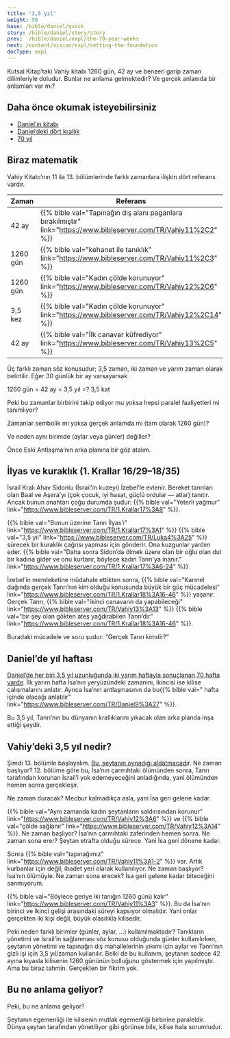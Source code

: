```yaml
---
title: "3,5 yıl"
weight: 50
base: /bible/daniel/quick
story: /bible/daniel/story/story
prev:  /bible/daniel/expl/the-70-year-weeks
next: /content/vision/expl/setting-the-foundation
docType: expl
---
```


Kutsal Kitap’taki Vahiy kitabı 1260 gün, 42 ay ve benzeri garip zaman dilimleriyle doludur. Bunlar ne anlama gelmektedir? Ve gerçek anlamda bir anlamları var mı?

## Daha önce okumak isteyebilirsiniz

<a name="f73a"></a>
- [Daniel’in kitabı](/bible/daniel/expl/the-book-of-daniel)
- [Daniel’deki dört krallık](/bible/daniel/expl/the-four-kingdoms-in-daniel)
- [70 yıl](/bible/daniel/expl/the-70-year-weeks)

## Biraz matematik

<a name="05a6"></a>
Vahiy Kitabı’nın 11 ila 13. bölümlerinde farklı zamanlara ilişkin dört referans vardır.

| Zaman | Referans |
|-------|----------|
| 42 ay | {{% bible val="Tapınağın dış alanı paganlara bırakılmıştır" link="https://www.bibleserver.com/TR/Vahiy11%2C2" %}} |
| 1260 gün | {{% bible val="kehanet ile tanıklık" link="https://www.bibleserver.com/TR/Vahiy11%2C3" %}} |
| 1260 gün | {{% bible val="Kadın çölde korunuyor" link="https://www.bibleserver.com/TR/Vahiy12%2C6" %}} |
| 3,5 kez | {{% bible val="Kadın çölde korunuyor" link="https://www.bibleserver.com/TR/Vahiy12%2C14" %}} |
| 42 ay | {{% bible val="İlk canavar küfrediyor" link="https://www.bibleserver.com/TR/Vahiy13%2C5" %}} |

Üç farklı zaman söz konusudur; 3,5 zaman, iki zaman ve yarım zaman olarak belirtilir. Eğer 30 günlük bir ay varsayarsak

1260 gün = 42 ay = 3,5 yıl =? 3,5 kat

Peki bu zamanlar birbirini takip ediyor mu yoksa hepsi paralel faaliyetleri mi tanımlıyor?

Zamanlar sembolik mi yoksa gerçek anlamda mı (tam olarak 1260 gün)?

Ve neden aynı birimde (aylar veya günler) değiller?

Önce Eski Antlaşma’nın arka planına bir göz atalım.

## İlyas ve kuraklık (1. Krallar 16/29–18/35)

<a name="08ef"></a>
İsrail Kralı Ahav Sidonlu (İsrail’in kuzeyi) İzebel’le evlenir. Bereket tanrıları olan Baal ve Aşera’yı (çok çocuk, iyi hasat, güçlü ordular — atlar) tanıtır. Ancak bunun anahtarı çoğu durumda şudur: {{% bible val="Yeterli yağmur" link="https://www.bibleserver.com/TR/1.Krallar17%3A8" %}}.

{{% bible val="Bunun üzerine Tanrı İlyas’ı" link="https://www.bibleserver.com/TR/1.Krallar17%3A1" %}} {{% bible val="3,5 yıl" link="https://www.bibleserver.com/TR/Luka4%3A25" %}} sürecek bir kuraklık çağrısı yapması için gönderir. Ona kuzgunlar yardım eder. {{% bible val="Daha sonra Sidon’da ölmek üzere olan bir oğlu olan dul bir kadına gider ve onu kurtarır, böylece kadın Tanrı’ya inanır." link="https://www.bibleserver.com/TR/1.Krallar17%3A6-24" %}}

İzebel’in memleketine müdahale ettikten sonra, {{% bible val="Karmel dağında gerçek Tanrı’nın kim olduğu konusunda büyük bir güç mücadelesi" link="https://www.bibleserver.com/TR/1.Krallar18%3A16-46" %}} yaşanır. Gerçek Tanrı, {{% bible val="ikinci canavarın da yapabileceği" link="https://www.bibleserver.com/TR/Vahiy13%3A13" %}} {{% bible val="bir şey olan gökten ateş yağdırabilen Tanrı’dır" link="https://www.bibleserver.com/TR/1.Krallar18%3A16-46" %}}.

Buradaki mücadele ve soru şudur: “Gerçek Tanrı kimdir?”

## Daniel’de yıl haftası

<a name="eb7b"></a>
[Daniel’de her biri 3,5 yıl uzunluğunda iki yarım haftayla sonuçlanan 70 hafta vardır](/bible/daniel/expl/the-70-year-weeks). İlk yarım hafta İsa’nın yeryüzündeki zamanını, ikincisi ise kilise çalışmalarını anlatır. Ayrıca İsa’nın antlaşmasının da bu{{% bible val=" hafta içinde olacağı anlatılır" link="https://www.bibleserver.com/TR/Daniel9%3A27" %}}.

Bu 3,5 yıl, Tanrı’nın bu dünyanın krallıklarını yıkacak olan arka planda inşa ettiği şeydir.

## Vahiy’deki 3,5 yıl nedir?

<a name="b4e3"></a>
Şimdi 13. bölümle başlayalım. [Bu, şeytanın oynadığı aldatmacadı](/content/beasts/expl/the-nature-of-the-beast-in-the-book-of-revelation)r. Ne zaman başlıyor? 12. bölüme göre bu, İsa’nın çarmıhtaki ölümünden sonra, Tanrı tarafından korunan İsrail’i yok edemeyeceğini anladığında, yani ölümünden hemen sonra gerçekleşir.

Ne zaman duracak? Mecbur kalmadıkça asla, yani İsa geri gelene kadar.

{{% bible val="Aynı zamanda kadın şeytanların saldırısından korunur" link="https://www.bibleserver.com/TR/Vahiy12%3A6" %}} ve {{% bible val="çölde sağlanır" link="https://www.bibleserver.com/TR/Vahiy12%3A14" %}}. Ne zaman başlıyor? İsa’nın çarmıhtaki zaferinden hemen sonra. Ne zaman sona erer? Şeytan etrafta olduğu sürece. Yani İsa geri dönene kadar.

Sonra {{% bible val="tapınağımız" link="https://www.bibleserver.com/TR/Vahiy11%3A1-2" %}} var. Artık kurbanlar için değil, ibadet yeri olarak kullanılıyor. Ne zaman başlıyor? İsa’nın ölümüyle. Ne zaman sona erecek? İsa geri gelene kadar biteceğini sanmıyorum.

{{% bible val="Böylece geriye iki tanığın 1260 günü kalır" link="https://www.bibleserver.com/TR/Vahiy11%3A3" %}}. Bu da İsa’nın birinci ve ikinci gelişi arasındaki süreyi kapsıyor olmalıdır. Yani onlar gerçekten iki kişi değil, büyük olasılıkla kilisedir.

Peki neden farklı birimler (günler, aylar, …) kullanılmaktadır? Tanıkların yönetimi ve İsrail’in sağlanması söz konusu olduğunda günler kullanılırken, şeytanın yönetimi ve tapınağın dış mahallelerinin yıkımı için aylar ve Tanrı’nın gizli işi için 3,5 yıl/zaman kullanılır. Belki de bu kullanım, şeytanın sadece 42 ayına kıyasla kilisenin 1260 gününün bolluğunu göstermek için yapılmıştır. Ama bu biraz tahmin. Gerçekten bir fikrim yok.

## Bu ne anlama geliyor?

<a name="1562"></a>
Peki, bu ne anlama geliyor?

Şeytanın egemenliği ile kilisenin mutlak egemenliği birbirine paraleldir. Dünya şeytan tarafından yönetiliyor gibi görünse bile, kilise hala sorumludur.

